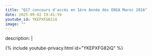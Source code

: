 ```yaml
---
title: "Q17 concours d'accès en 1ère Année des ENSA Maroc 2016"
date: 2025-09-02 19:41:59 
youtube_id: YKEPXFG82iQ
image: ""
---
```

description: |
  
{% include youtube-privacy.html id="YKEPXFG82iQ" %}
